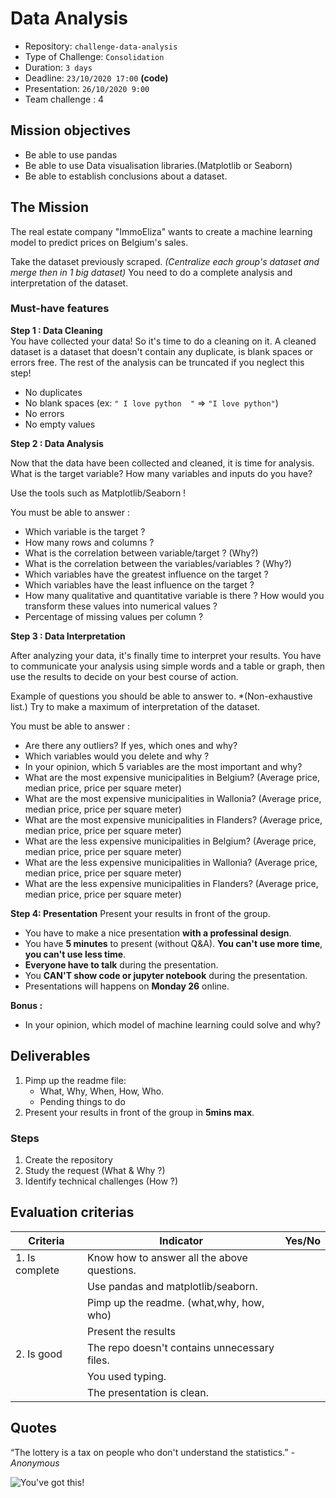 # Data Analysis

- Repository: `challenge-data-analysis`
- Type of Challenge: `Consolidation`
- Duration: `3 days`
- Deadline: `23/10/2020 17:00` **(code)**
- Presentation: `26/10/2020 9:00`
- Team challenge : 4


## Mission objectives 
- Be able to use pandas
- Be able to use Data visualisation libraries.(Matplotlib or Seaborn)
- Be able to establish conclusions about a dataset. 

## The Mission
The real estate company "ImmoEliza" wants to create a machine learning model to predict prices on Belgium's sales.

Take the dataset previously scraped. *(Centralize each group's dataset and merge then in 1 big dataset)*
You need to do a complete analysis and interpretation of the dataset. 


### Must-have features
**Step 1 : Data Cleaning**  
You have collected your data! So it's time to do a cleaning on it. A cleaned dataset is a dataset that doesn't contain any duplicate, is blank spaces or errors free. The rest of the analysis can be truncated if you neglect this step! 

- No duplicates
- No blank spaces (ex: ``" I love python  "`` =>  ``"I love python"``)
- No errors
- No empty values

**Step 2 : Data Analysis**  


Now that the data have been collected and cleaned, it is time for analysis. What is the target variable? How many variables and inputs do you have? 

Use the tools such as Matplotlib/Seaborn !

You must be able to answer :

- Which variable is the target ?
- How many rows and columns ?
- What is the correlation between variable/target ? (Why?)
- What is the correlation between the variables/variables ? (Why?)
- Which variables have the greatest influence on the target ?
- Which variables have the least influence on the target ?
- How many qualitative and quantitative variable is there ? How would you transform these values into numerical values ? 
- Percentage of missing values per column ?

**Step 3 : Data Interpretation**  

After analyzing your data, it's finally time to interpret your results. You have to communicate your analysis using simple words and a table or graph, then use the results to decide on your best course of action. 


Example of questions you should be able to answer to. *(Non-exhaustive list.) Try to make a maximum of interpretation of the dataset. 


You must be able to answer :

- Are there any outliers? If yes, which ones and why?
- Which variables would you delete and why ?
- In your opinion, which 5 variables are the most important and why?
- What are the most expensive municipalities in Belgium? (Average price, median price, price per square meter)
- What are the most expensive municipalities in Wallonia? (Average price, median price, price per square meter)
- What are the most expensive municipalities in Flanders? (Average price, median price, price per square meter)
- What are the less expensive municipalities in Belgium? (Average price, median price, price per square meter)
- What are the less expensive municipalities in Wallonia? (Average price, median price, price per square meter)
- What are the less expensive municipalities in Flanders? (Average price, median price, price per square meter)

**Step 4: Presentation**
Present your results in front of the group.
- You have to make a nice presentation **with a professinal design**.
- You have **5 minutes** to present (without Q&A). **You can't use more time**, **you can't use less time**.
- **Everyone have to talk** during the presentation.
- You **CAN'T show code or jupyter notebook** during the presentation.
- Presentations will happens on **Monday 26** online.

**Bonus :**  
- In your opinion, which model of machine learning could solve and why?

## Deliverables
1. Pimp up the readme file:
	- What, Why, When, How, Who.
	- Pending things to do
2. Present your results in front of the group in **5mins max**.

### Steps
1. Create the repository
2. Study the request (What & Why ?)
3. Identify technical challenges (How ?)

## Evaluation criterias
| Criteria       | Indicator                                                                             | Yes/No |
|----------------|---------------------------------------------------------------------------------------|--------|
| 1. Is complete | Know how to answer all the above questions.                                           |        |
|                | Use pandas and matplotlib/seaborn.                                                    |        |
|                | Pimp up the readme. (what,why, how, who)                                              |        |
|                | Present the results                               			                         |        |
| 2. Is good     | The repo doesn't contains unnecessary files.                   			             |        |
|                | You used typing.                                                			             |        |
|                | The presentation is clean.                                   			             |        |




## Quotes
“The lottery is a tax on people who don't understand the statistics.”
*- Anonymous*



![You've got this!](https://media.giphy.com/media/JrXas5ecb4FkwbFpIE/giphy.gif)
